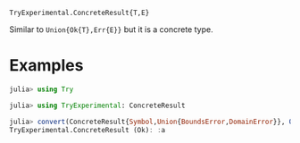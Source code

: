     TryExperimental.ConcreteResult{T,E}

Similar to `Union{Ok{T},Err{E}}` but it is a concrete type.

# Examples
```julia
julia> using Try

julia> using TryExperimental: ConcreteResult

julia> convert(ConcreteResult{Symbol,Union{BoundsError,DomainError}}, Ok(:a))
TryExperimental.ConcreteResult (Ok): :a
```
